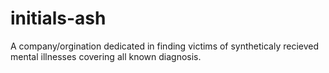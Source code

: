 initials-ash
============

A company/orgination dedicated in finding victims of syntheticaly recieved mental illnesses covering all known diagnosis.
